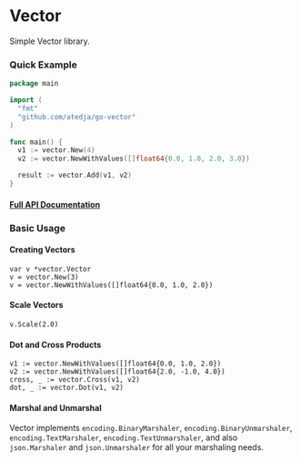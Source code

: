 # Vector

Simple Vector library.

### Quick Example

```go
package main

import (
  "fmt"
  "github.com/atedja/go-vector"
)

func main() {
  v1 := vector.New(4)
  v2 := vector.NewWithValues([]float64{0.0, 1.0, 2.0, 3.0})

  result := vector.Add(v1, v2)
}
```

#### [Full API Documentation](https://godoc.org/github.com/atedja/go-vector)

### Basic Usage

#### Creating Vectors

    var v *vector.Vector
    v = vector.New(3)
    v = vector.NewWithValues([]float64{0.0, 1.0, 2.0})

#### Scale Vectors

    v.Scale(2.0)

#### Dot and Cross Products

    v1 := vector.NewWithValues([]float64{0.0, 1.0, 2.0})
    v2 := vector.NewWithValues([]float64{2.0, -1.0, 4.0})
    cross, _ := vector.Cross(v1, v2)
    dot, _ := vector.Dot(v1, v2)

#### Marshal and Unmarshal

Vector implements `encoding.BinaryMarshaler`, `encoding.BinaryUnmarshaler`, `encoding.TextMarshaler`, `encoding.TextUnmarshaler`,
and also `json.Marshaler` and `json.Unmarshaler` for all your marshaling needs.
